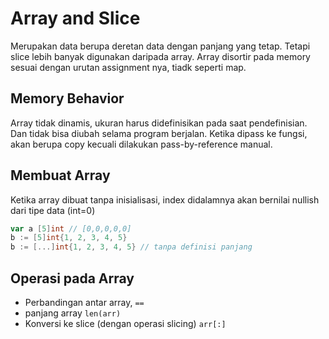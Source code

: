 # Array and Slice

Merupakan data berupa deretan data dengan panjang yang tetap. Tetapi slice lebih banyak digunakan daripada array. Array disortir pada memory sesuai dengan urutan assignment nya, tiadk seperti map.

## Memory Behavior

Array tidak dinamis, ukuran harus didefinisikan pada saat pendefinisian. Dan tidak bisa diubah selama program berjalan. Ketika dipass ke fungsi, akan berupa copy kecuali dilakukan pass-by-reference manual.

## Membuat Array

Ketika array dibuat tanpa inisialisasi, index didalamnya akan bernilai nullish dari tipe data (int=0)

```go
var a [5]int // [0,0,0,0,0]
b := [5]int{1, 2, 3, 4, 5}
b := [...]int{1, 2, 3, 4, 5} // tanpa definisi panjang
```

## Operasi pada Array

- Perbandingan antar array, `==`
- panjang array `len(arr)`
- Konversi ke slice (dengan operasi slicing) `arr[:]`
